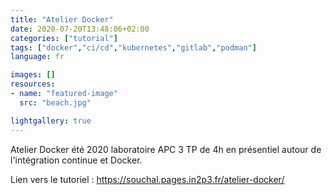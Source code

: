 ```yaml
---
title: "Atelier Docker"
date: 2020-07-20T13:48:06+02:00
categories: ["tutorial"]
tags: ["docker","ci/cd","kubernetes","gitlab","podman"]
language: fr

images: []
resources:
- name: "featured-image"
  src: "beach.jpg"

lightgallery: true
---
```


Atelier Docker été 2020 laboratoire APC
3 TP de 4h en présentiel autour de l'intégration continue et Docker.

Lien vers le tutoriel : https://souchal.pages.in2p3.fr/atelier-docker/
